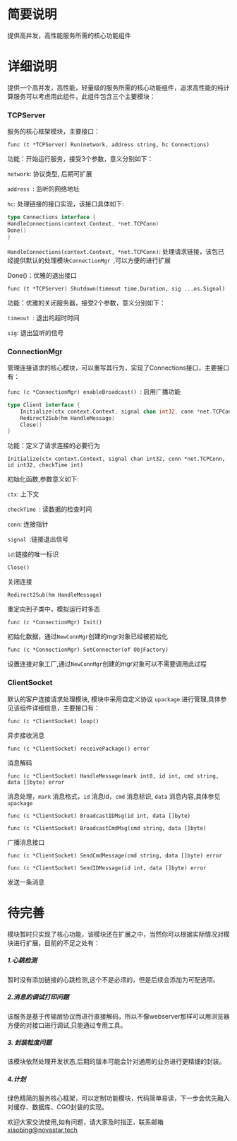 # 简要说明

提供高并发，高性能服务所需的核心功能组件

# 详细说明

提供一个高并发，高性能，轻量级的服务所需的核心功能组件，追求高性能的纯计算服务可以考虑用此组件，此组件包含三个主要模块：

### TCPServer

服务的核心框架模块，主要接口：

`func (t *TCPServer) Run(network, address string, hc Connections)`

功能：开始运行服务，接受3个参数，意义分别如下：

`network`: 协议类型, 后期可扩展

`address `: 监听的网络地址

`hc`: 处理链接的接口实现，该接口具体如下:

```go
type Connections interface {
HandleConnections(context.Context, *net.TCPConn)
Done()
}
```

`HandleConnections(context.Context, *net.TCPConn)`: 处理请求链接，该包已经提供默认的处理模块`ConnectionMgr `,可以方便的进行扩展

Done()：优雅的退出接口   



`func (t *TCPServer) Shutdown(timeout time.Duration, sig ...os.Signal) `

功能：优雅的关闭服务器，接受2个参数，意义分别如下：

`timeout `: 退出的超时时间

`sig`: 退出监听的信号

### ConnectionMgr

管理连接请求的核心模块，可以重写其行为，实现了Connections接口，主要接口有：

`func (c *ConnectionMgr) enableBroadcast() `:  启用广播功能

```go
type Client interface {
	Initialize(ctx context.Context, signal chan int32, conn *net.TCPConn, id int32, checkTime int)
	Redirect2Sub(hm HandleMessage)
	Close()
} 
```

功能：定义了请求连接的必要行为

`Initialize(ctx context.Context, signal chan int32, conn *net.TCPConn, id int32, checkTime int)` 

初始化函数,参数意义如下:

`ctx`: 上下文

`checkTime `: 读数据的检查时间

`conn`: 连接指针

`signal `:链接退出信号

`id`:链接的唯一标识

`Close()`

关闭连接

`Redirect2Sub(hm HandleMessage)`

重定向到子类中，模拟运行时多态

`func (c *ConnectionMgr) Init()`

初始化数据，通过`NewConnMgr`创建的mgr对象已经被初始化

`func (c *ConnectionMgr) SetConnecter(of ObjFactory)`

设置连接对象工厂,通过`NewConnMgr`创建的mgr对象可以不需要调用此过程

### ClientSocket 

默认的客户连接请求处理模块, 模块中采用自定义协议 `upackage` 进行管理,具体参见该组件详细信息，主要接口有：

`func (c *ClientSocket) loop()`

异步接收消息

`func (c *ClientSocket) receivePackage() error`

消息解码

`func (c *ClientSocket) HandleMessage(mark int8, id int, cmd string, data []byte) error`

消息处理，`mark` 消息格式，`id` 消息id，`cmd` 消息标识, `data` 消息内容,具体参见`upackage`

`func (c *ClientSocket) BroadcastIDMsg(id int, data []byte)`

`func (c *ClientSocket) BroadcastCmdMsg(cmd string, data []byte)`

广播消息接口

`func (c *ClientSocket) SendCmdMessage(cmd string, data []byte) error`

`func (c *ClientSocket) SendIDMessage(id int, data []byte) error`

发送一条消息



# 待完善

模块暂时只实现了核心功能，该模块还在扩展之中，当然你可以根据实际情况对模块进行扩展，目前的不足之处有：
##### 1.心跳检测
暂时没有添加链接的心跳检测,这个不是必须的，但是后续会添加为可配选项。

##### 2.消息的调试打印问题

该服务是基于传输层协议而进行直接解码，所以不像webserver那样可以用浏览器方便的对接口进行调试,只能通过专用工具。

##### 3. 封装粒度问题

该模块依然处理开发状态,后期的版本可能会针对通用的业务进行更精细的封装。

##### 4.计划

绿色精简的服务核心框架，可以定制功能模块，代码简单易读，下一步会优先融入对缓存、数据库、CGO封装的实现。



欢迎大家交流使用,如有问题，请大家及时指正，联系邮箱 [xiaobing@novastar.tech](mailto:moubo@novastar.tech)





























